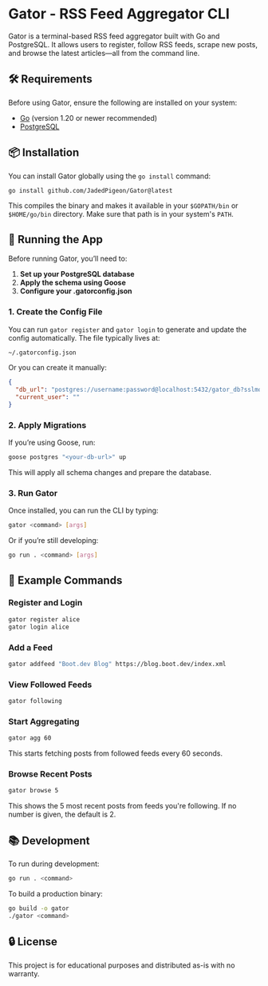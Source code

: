 # Gator - RSS Feed Aggregator CLI

Gator is a terminal-based RSS feed aggregator built with Go and PostgreSQL. It allows users to register, follow RSS feeds, scrape new posts, and browse the latest articles—all from the command line.

## 🛠️ Requirements

Before using Gator, ensure the following are installed on your system:

- [Go](https://golang.org/dl/) (version 1.20 or newer recommended)
- [PostgreSQL](https://www.postgresql.org/download/)

## 📦 Installation

You can install Gator globally using the `go install` command:

```bash
go install github.com/JadedPigeon/Gator@latest
```

This compiles the binary and makes it available in your `$GOPATH/bin` or `$HOME/go/bin` directory. Make sure that path is in your system's `PATH`.

## 🚀 Running the App

Before running Gator, you’ll need to:

1. **Set up your PostgreSQL database**
2. **Apply the schema using Goose**
3. **Configure your .gatorconfig.json**

### 1. Create the Config File

You can run `gator register` and `gator login` to generate and update the config automatically. The file typically lives at:

```bash
~/.gatorconfig.json
```

Or you can create it manually:

```json
{
  "db_url": "postgres://username:password@localhost:5432/gator_db?sslmode=disable",
  "current_user": ""
}
```

### 2. Apply Migrations

If you’re using Goose, run:

```bash
goose postgres "<your-db-url>" up
```

This will apply all schema changes and prepare the database.

### 3. Run Gator

Once installed, you can run the CLI by typing:

```bash
gator <command> [args]
```

Or if you’re still developing:

```bash
go run . <command> [args]
```

## 🧪 Example Commands

### Register and Login

```bash
gator register alice
gator login alice
```

### Add a Feed

```bash
gator addfeed "Boot.dev Blog" https://blog.boot.dev/index.xml
```

### View Followed Feeds

```bash
gator following
```

### Start Aggregating

```bash
gator agg 60
```

This starts fetching posts from followed feeds every 60 seconds.

### Browse Recent Posts

```bash
gator browse 5
```

This shows the 5 most recent posts from feeds you're following. If no number is given, the default is 2.

## 📚 Development

To run during development:

```bash
go run . <command>
```

To build a production binary:

```bash
go build -o gator
./gator <command>
```

## 🔒 License

This project is for educational purposes and distributed as-is with no warranty.

